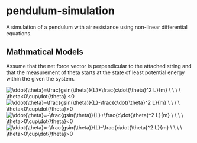 # pendulum-simulation
A simulation of a pendulum with air resistance using non-linear differential equations.

## Mathmatical Models

Assume that the net force vector is perpendicular to the attached string and that the measurement of theta starts at the state of least potential energy within the given the system.

<img src="https://latex.codecogs.com/gif.latex?\ddot{\theta}=\frac{gsin(\theta)}{L}&plus;\frac{c\dot{\theta}L}{m}&space;\&space;\&space;\&space;\&space;\theta<0\cup\dot{\theta}&space;<0" title="\ddot{\theta}=\frac{gsin(\theta)}{L}+\frac{c\dot{\theta}^2 L}{m} \ \ \ \ \theta<0\cup\dot{\theta} <0" />
<img src="https://latex.codecogs.com/gif.latex?\ddot{\theta}=\frac{gsin(\theta)}{L}-\frac{c\dot{\theta}L}{m}&space;\&space;\&space;\&space;\&space;\theta<0\cup\dot{\theta}>0" title="\ddot{\theta}=\frac{gsin(\theta)}{L}-\frac{c\dot{\theta}^2 L}{m} \ \ \ \ \theta<0\cup\dot{\theta}>0" />
<img src="https://latex.codecogs.com/gif.latex?\ddot{\theta}=-\frac{gsin(\theta)}{L}&plus;\frac{c\dot{\theta}L}{m}&space;\&space;\&space;\&space;\&space;\theta>0\cup\dot{\theta}<0" title="\ddot{\theta}=-\frac{gsin(\theta)}{L}+\frac{c\dot{\theta}^2 L}{m} \ \ \ \ \theta>0\cup\dot{\theta}<0" />
<img src="https://latex.codecogs.com/gif.latex?\ddot{\theta}=-\frac{gsin(\theta)}{L}-\frac{c\dot{\theta}L}{m}&space;\&space;\&space;\&space;\&space;\theta>0\cup\dot{\theta}>0" title="\ddot{\theta}=-\frac{gsin(\theta)}{L}-\frac{c\dot{\theta}^2 L}{m} \ \ \ \ \theta>0\cup\dot{\theta}>0" />
